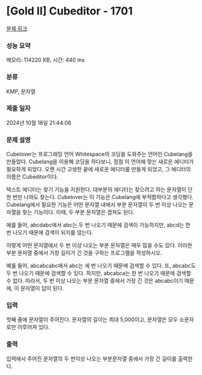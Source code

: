 # [Gold II] Cubeditor - 1701 

[문제 링크](https://www.acmicpc.net/problem/1701) 

### 성능 요약

메모리: 114220 KB, 시간: 440 ms

### 분류

KMP, 문자열

### 제출 일자

2024년 10월 18일 21:44:08

### 문제 설명

<p>Cubelover는 프로그래밍 언어 Whitespace의 코딩을 도와주는 언어인 Cubelang을 만들었다. Cubelang을 이용해 코딩을 하다보니, 점점 이 언어에 맞는 새로운 에디터가 필요하게 되었다. 오랜 시간 고생한 끝에 새로운 에디터를 만들게 되었고, 그 에디터의 이름은 Cubeditor이다.</p>

<p>텍스트 에디터는 찾기 기능을 지원한다. 대부분의 에디터는 찾으려고 하는 문자열이 단 한 번만 나와도 찾는다. Cubelover는 이 기능은 Cubelang에 부적합하다고 생각했다. Cubelang에서 필요한 기능은 어떤 문자열 내에서 부분 문자열이 두 번 이상 나오는 문자열을 찾는 기능이다. 이때, 두 부분 문자열은 겹쳐도 된다.</p>

<p>예를 들어, abcdabc에서 abc는 두 번 나오기 때문에 검색이 가능하지만, abcd는 한 번 나오기 때문에 검색이 되지를 않는다.</p>

<p>이렇게 어떤 문자열에서 두 번 이상 나오는 부분 문자열은 매우 많을 수도 있다. 이러한 부분 문자열 중에서 가장 길이가 긴 것을 구하는 프로그램을 작성하시오.</p>

<p>예를 들어, abcabcabc에서 abc는 세 번 나오기 때문에 검색할 수 있다. 또, abcabc도 두 번 나오기 때문에 검색할 수 있다. 하지만, abcabca는 한 번 나오기 때문에 검색할 수 없다. 따라서, 두 번 이상 나오는 부분 문자열 중에서 가장 긴 것은 abcabc이기 때문에, 이 문자열이 답이 된다.</p>

### 입력 

 <p>첫째 줄에 문자열이 주어진다. 문자열의 길이는 최대 5,000이고, 문자열은 모두 소문자로만 이루어져 있다.</p>

### 출력 

 <p>입력에서 주어진 문자열의 두 번이상 나오는 부분문자열 중에서 가장 긴 길이를 출력한다.</p>

